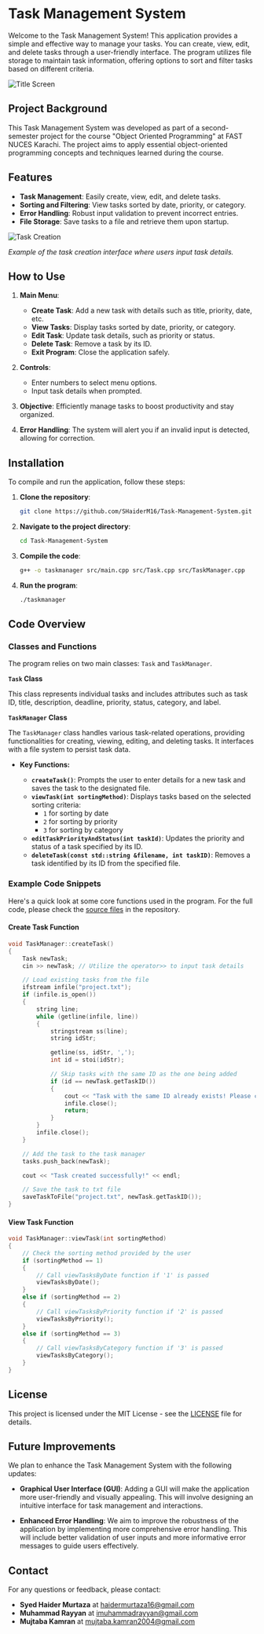 # Task Management System

Welcome to the Task Management System! This application provides a simple and effective way to manage your tasks. You can create, view, edit, and delete tasks through a user-friendly interface. The program utilizes file storage to maintain task information, offering options to sort and filter tasks based on different criteria.

![Title Screen](assets/title-screen.png)

## Project Background

This Task Management System was developed as part of a second-semester project for the course "Object Oriented Programming" at FAST NUCES Karachi. The project aims to apply essential object-oriented programming concepts and techniques learned during the course.

## Features

- **Task Management**: Easily create, view, edit, and delete tasks.
- **Sorting and Filtering**: View tasks sorted by date, priority, or category.
- **Error Handling**: Robust input validation to prevent incorrect entries.
- **File Storage**: Save tasks to a file and retrieve them upon startup.


![Task Creation](assets/feature-task-creation.png)

*Example of the task creation interface where users input task details.*

## How to Use

1. **Main Menu**:
   - **Create Task**: Add a new task with details such as title, priority, date, etc.
   - **View Tasks**: Display tasks sorted by date, priority, or category.
   - **Edit Task**: Update task details, such as priority or status.
   - **Delete Task**: Remove a task by its ID.
   - **Exit Program**: Close the application safely.

2. **Controls**:
   - Enter numbers to select menu options.
   - Input task details when prompted.

3. **Objective**: Efficiently manage tasks to boost productivity and stay organized.

4. **Error Handling**: The system will alert you if an invalid input is detected, allowing for correction.

## Installation

To compile and run the application, follow these steps:

1. **Clone the repository**:

    ```bash
    git clone https://github.com/SHaiderM16/Task-Management-System.git
    ```

2. **Navigate to the project directory**:

    ```bash
    cd Task-Management-System
    ```

3. **Compile the code**:

    ```bash
    g++ -o taskmanager src/main.cpp src/Task.cpp src/TaskManager.cpp
    ```

4. **Run the program**:

    ```bash
    ./taskmanager
    ```

## Code Overview

### Classes and Functions

The program relies on two main classes: `Task` and `TaskManager`.

**`Task` Class**

This class represents individual tasks and includes attributes such as task ID, title, description, deadline, priority, status, category, and label.

**`TaskManager` Class**

The `TaskManager` class handles various task-related operations, providing functionalities for creating, viewing, editing, and deleting tasks. It interfaces with a file system to persist task data.

- **Key Functions:**

  - **`createTask()`**: Prompts the user to enter details for a new task and saves the task to the designated file.
  - **`viewTask(int sortingMethod)`**: Displays tasks based on the selected sorting criteria:
    - `1` for sorting by date
    - `2` for sorting by priority
    - `3` for sorting by category
  - **`editTaskPriorityAndStatus(int taskId)`**: Updates the priority and status of a task specified by its ID.
  - **`deleteTask(const std::string &filename, int taskID)`**: Removes a task identified by its ID from the specified file.

### Example Code Snippets

Here's a quick look at some core functions used in the program. For the full code, please check the [source files](https://github.com/SHaiderM16/Task-Management-System/tree/main/src) in the repository.

#### Create Task Function

```cpp
void TaskManager::createTask() 
{
    Task newTask;
    cin >> newTask; // Utilize the operator>> to input task details

    // Load existing tasks from the file
    ifstream infile("project.txt");
    if (infile.is_open())
    {
        string line;
        while (getline(infile, line))
        {
            stringstream ss(line);
            string idStr;

            getline(ss, idStr, ',');
            int id = stoi(idStr);

            // Skip tasks with the same ID as the one being added
            if (id == newTask.getTaskID())
            {
                cout << "Task with the same ID already exists! Please choose a different ID." << endl;
                infile.close();
                return;
            }
        }
        infile.close();
    }

    // Add the task to the task manager
    tasks.push_back(newTask);

    cout << "Task created successfully!" << endl;

    // Save the task to txt file
    saveTaskToFile("project.txt", newTask.getTaskID());
}
```

#### View Task Function

```cpp
void TaskManager::viewTask(int sortingMethod)
{
    // Check the sorting method provided by the user
    if (sortingMethod == 1)
    {
        // Call viewTasksByDate function if '1' is passed
        viewTasksByDate();
    }
    else if (sortingMethod == 2)
    {
        // Call viewTasksByPriority function if '2' is passed
        viewTasksByPriority();
    }
    else if (sortingMethod == 3)
    {
        // Call viewTasksByCategory function if '3' is passed
        viewTasksByCategory();
    }
}
```

## License

This project is licensed under the MIT License - see the [LICENSE](https://github.com/SHaiderM16/Task-Management-System/blob/main/LICENSE) file for details.

## Future Improvements

We plan to enhance the Task Management System with the following updates:

- **Graphical User Interface (GUI)**: Adding a GUI will make the application more user-friendly and visually appealing. This will involve designing an intuitive interface for task management and interactions.
  
- **Enhanced Error Handling**: We aim to improve the robustness of the application by implementing more comprehensive error handling. This will include better validation of user inputs and more informative error messages to guide users effectively.

## Contact

For any questions or feedback, please contact:

- **Syed Haider Murtaza** at [haidermurtaza16@gmail.com](mailto:haidermurtaza16@gmail.com)
- **Muhammad Rayyan** at [imuhammadrayyan@gmail.com](mailto:imuhammadrayyan@gmail.com)
- **Mujtaba Kamran** at [mujtaba.kamran2004@gmail.com](mujtaba.kamran2004@gmail.com)
